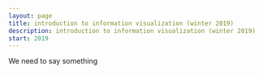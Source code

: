```yaml
---
layout: page
title: introduction to information visualization (winter 2019)
description: introduction to information visualization (winter 2019)
start: 2019
---
```

We need to say something
